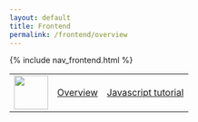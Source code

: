 ```yaml
---
layout: default
title: Frontend
permalink: /frontend/overview
---
```


{% include nav_frontend.html %}

<table>
    <tr>
        <td><img src="{{site.baseurl}}//images/logo 150x150 px.png" height="60" title="Frontend" alt=""></td>
        <td><a href="{{site.baseurl}}/frontend/overview">Overview</a></td>
        <td><a href="{{site.baseurl}}/frontend/Javascript tutorial">Javascript tutorial</a></td>
    </tr>
</table>